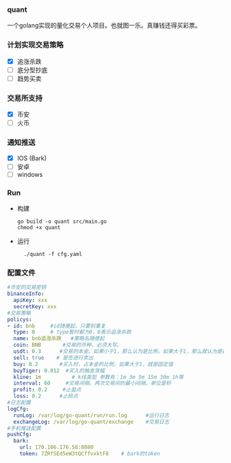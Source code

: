 ### quant

一个golang实现的量化交易个人项目。也就图一乐。真赚钱还得买彩票。

### 计划实现交易策略
- [x] 追涨杀跌
- [ ] 底分型抄底
- [ ] 趋势买卖

### 交易所支持
- [x] 币安
- [ ] 火币

### 通知推送
- [x] IOS (Bark)
- [ ] 安卓
- [ ] windows

### Run
- 构建
  ```shell
  go build -o quant src/main.go
  chmod +x quant 
  ```
- 运行
  ```shell
    ./quant -f cfg.yaml
  ```
### 配置文件
```yaml
#币安的交易密钥
binanceInfo:
  apiKey: xxx
  secretKey: xxx
#交易策略
policys:
- id: bnb     #id随便起，只要别重复
  type: 0     # type暂时都为0，0表示追涨杀跌
  name: bnb追涨杀跌   #策略名随便起
  coin: BNB       #交易的币种，必须大写。
  usdt: 0.3      #交易的本金。如果小于1，那么认为是比例，如果大于1，那么就认为是数额。
  sell: true    # 是否进行卖出
  buy: 0.2       #买入时，占本金的比例，如果大于1，就是固定值
  buyTiger: 0.012  #买入的触发涨幅
  kline: 1m          # k线类型 参数有：1m 3m 5m 15m 30m 1h等
  interval: 60     #交易间隔，两次交易间的最小间隔，单位是秒
  profit: 0.2     #止盈点
  loss: 0.2      #止损点
#日志配置
logCfg:
  runLog: /var/log/go-quant/run/run.log      #运行日志
  exchangeLog: /var/log/go-quant/exchange    #交易日志
#手机推送配置
pushCfg:
  bark:
    url: 170.106.176.58:8080
    token: 7ZRfSEd5eW3tQCffvxktF8    # bark的token

```


